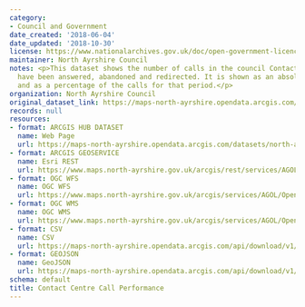 ```yaml
---
category:
- Council and Government
date_created: '2018-06-04'
date_updated: '2018-10-30'
license: https://www.nationalarchives.gov.uk/doc/open-government-licence/version/3/
maintainer: North Ayrshire Council
notes: <p>This dataset shows the number of calls in the council Contact Centre that
  have been answered, abandoned and redirected. It is shown as an absolute number
  and as a percentage of the calls for that period.</p>
organization: North Ayrshire Council
original_dataset_link: https://maps-north-ayrshire.opendata.arcgis.com/datasets/north-ayrshire::contact-centre-call-performance
records: null
resources:
- format: ARCGIS HUB DATASET
  name: Web Page
  url: https://maps-north-ayrshire.opendata.arcgis.com/datasets/north-ayrshire::contact-centre-call-performance
- format: ARCGIS GEOSERVICE
  name: Esri REST
  url: https://www.maps.north-ayrshire.gov.uk/arcgis/rest/services/AGOL/Open_Data_Portal3/MapServer/27
- format: OGC WFS
  name: OGC WFS
  url: https://www.maps.north-ayrshire.gov.uk/arcgis/services/AGOL/Open_Data_Portal3/MapServer/WFSServer?request=GetCapabilities&service=WFS
- format: OGC WMS
  name: OGC WMS
  url: https://www.maps.north-ayrshire.gov.uk/arcgis/services/AGOL/Open_Data_Portal3/MapServer/WMSServer?request=GetCapabilities&service=WMS
- format: CSV
  name: CSV
  url: https://maps-north-ayrshire.opendata.arcgis.com/api/download/v1/items/635eb511410f42dcb500f6df909f6527/csv?layers=27
- format: GEOJSON
  name: GeoJSON
  url: https://maps-north-ayrshire.opendata.arcgis.com/api/download/v1/items/635eb511410f42dcb500f6df909f6527/geojson?layers=27
schema: default
title: Contact Centre Call Performance
---
```


